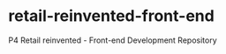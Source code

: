 retail-reinvented-front-end
===========================

P4 Retail reinvented - Front-end Development Repository
